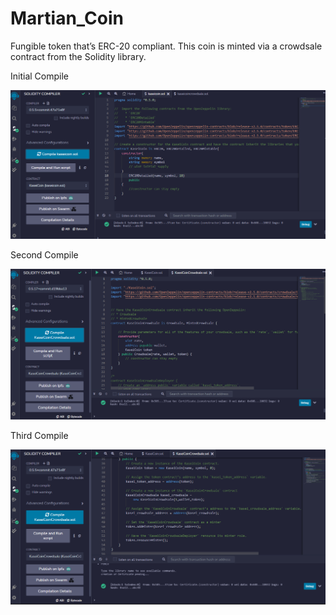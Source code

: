 # Martian_Coin

Fungible token that’s ERC-20 compliant. This coin is minted via a crowdsale contract from the Solidity library.

Initial Compile

![](https://github.com/Gsilvera24/Martian_Coin/blob/main/first_compile.png)

Second Compile

![](https://github.com/Gsilvera24/Martian_Coin/blob/main/second_compile.png)

Third Compile

![](https://github.com/Gsilvera24/Martian_Coin/blob/main/third_compile.png)
